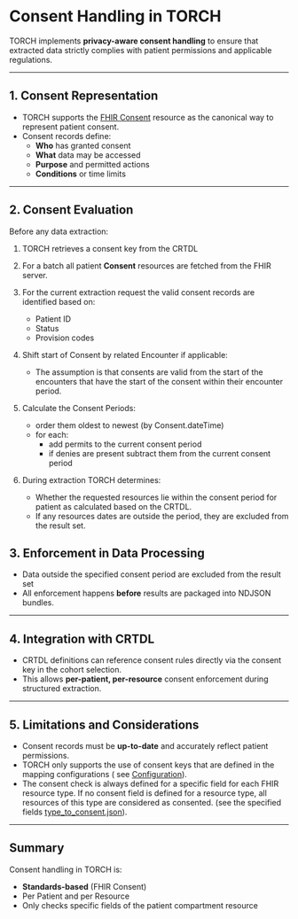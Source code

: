# Consent Handling in TORCH

TORCH implements **privacy-aware consent handling** to ensure that extracted data strictly complies with patient
permissions and applicable regulations.

---

## 1. Consent Representation

- TORCH supports the [FHIR Consent](https://www.hl7.org/fhir/consent.html) resource as the canonical way to represent
  patient consent.
- Consent records define:
    - **Who** has granted consent
    - **What** data may be accessed
    - **Purpose** and permitted actions
    - **Conditions** or time limits

---

## 2. Consent Evaluation

Before any data extraction:

1. TORCH retrieves a consent key from the CRTDL
2. For a batch all patient **Consent** resources are fetched from the FHIR server.
3. For the current extraction request the valid consent records are identified based on:
    - Patient ID
    - Status
    - Provision codes

4. Shift start of Consent by related Encounter if applicable:
    - The assumption is that consents are valid from the start of the encounters that have the start of the consent
      within
      their encounter period.
5. Calculate the Consent Periods:
    - order them oldest to newest (by Consent.dateTime)
    - for each:
        - add permits to the current consent period
        - if denies are present subtract them from the current consent period
6. During extraction TORCH determines:
    - Whether the requested resources lie within the consent period for patient as calculated based on the CRTDL.
    - If any resources dates are outside the period, they are excluded from the result set.

## 3. Enforcement in Data Processing

- Data outside the specified consent period are excluded from the result set
- All enforcement happens **before** results are packaged into NDJSON bundles.

---

## 4. Integration with CRTDL

- CRTDL definitions can reference consent rules directly via the consent key in the cohort selection.
- This allows **per-patient, per-resource** consent enforcement during structured extraction.

---

## 5. Limitations and Considerations

- Consent records must be **up-to-date** and accurately reflect patient permissions.
- TORCH only supports the use of consent keys that are defined in the mapping configurations ( see [Configuration](../configuration.md)).
- The consent check is always defined for a specific field for each FHIR resource type. If no consent field is defined for a resource type, all resources of this type are considered as consented.
  (see the specified
  fields [type_to_consent.json](https://github.com/medizininformatik-initiative/torch/blob/main/mappings/type_to_consent.json)).

---
## Summary

Consent handling in TORCH is:

- **Standards-based** (FHIR Consent)
- Per Patient and per Resource
- Only checks specific fields of the patient compartment resource
